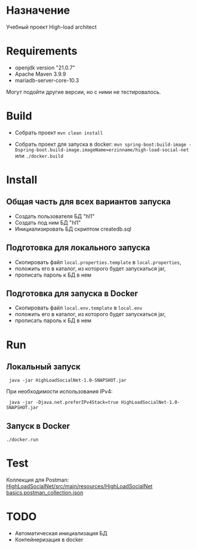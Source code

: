 # Назначение

Учебный проект High-load architect

# Requirements

* openjdk version "21.0.7"
* Apache Maven 3.9.9
* mariadb-server-core-10.3

Могут подойти другие версии, но с ними не тестировалось.


# Build

* Собрать проект ```mvn clean install```

* Собрать проект для запуска в docker: ```mvn spring-boot:build-image -Dspring-boot.build-image.imageName=erzinname/high-load-social-net```
или ```./docker.build ```

# Install

## Общая часть для всех вариантов запуска

* Создать пользователя БД "hl1"
* Создать под ним БД "hl1"
* Инициализировать БД скриптом createdb.sql

## Подготовка для локального запуска

* Скопировать файл ```local.properties.template``` в ```local.properties```, 
* положить его в каталог, из которого будет запускаться jar, 
* прописать пароль к БД в нем

## Подготовка для запуска в Docker

* Скопировать файл ```local.env.template``` в ```local.env```
* положить его в каталог, из которого будет запускаться jar, 
* прописать пароль к БД в нем


# Run

## Локальный запуск

``` java -jar HighLoadSocialNet-1.0-SNAPSHOT.jar```

При необходимости использования IPv4:

``` java -jar -Djava.net.preferIPv4Stack=true HighLoadSocialNet-1.0-SNAPSHOT.jar```

## Запуск в Docker

```./docker.run```


# Test

Коллекция для Postman: [HighLoadSocialNet/src/main/resources/HighLoadSocialNet basics.postman_collection.json](https://github.com/eaahome/HL-arch/blob/master/HighLoadSocialNet/src/main/resources/HighLoadSocialNet%20basics.postman_collection.json)

# TODO

* Автоматическая инициализация БД
* Контейнеризация в docker

